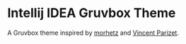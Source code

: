 # Intellij IDEA Gruvbox Theme

<!-- Plugin description -->
A Gruvbox theme inspired by [morhetz](https://github.com/morhetz/gruvbox) and [Vincent Parizet](https://github.com/Vincent-P/gruvbox-intellij-theme).
<!-- Plugin description end -->